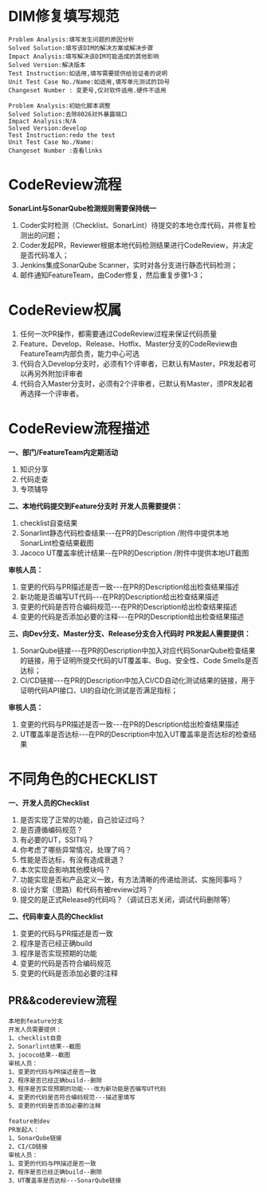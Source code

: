 

# DIM修复填写规范

```
Problem Analysis:填写发生问题的原因分析
Solved Solution:填写该DIM的解决方案或解决步骤
Impact Analysis:填写解决该DIM可能造成的其他影响
Solved Version:解决版本
Test Instruction:如适用,填写需要提供给验证者的说明
Unit Test Case No./Name:如适用,填写单元测试的ID号
Changeset Number : 变更号,仅对软件适用.硬件不适用

Problem Analysis:初始化脚本调整
Solved Solution:去除8026对外暴露端口
Impact Analysis:N/A
Solved Version:develop
Test Instruction:redo the test
Unit Test Case No./Name:
Changeset Number :查看links

```





# **CodeReview流程**

**SonarLint与SonarQube检测规则需要保持统一**

1. Coder实时检测（Checklist、SonarLint）待提交的本地仓库代码，并修复检测出的问题；
1. Coder发起PR，Reviewer根据本地代码检测结果进行CodeReview，并决定是否代码准入；
1. Jenkins集成SonarQube Scanner，实时对各分支进行静态代码检测；
1. 邮件通知FeatureTeam，由Coder修复，然后重复步骤1-3；

# **CodeReview权属**
1. 任何一次PR操作，都需要通过CodeReview过程来保证代码质量
1. Feature、Develop、Release、Hotfix、Master分支的CodeReview由FeatureTeam内部负责，能力中心可选
1. 代码合入Develop分支时，必须有1个评审者，已默认有Master，PR发起者可以再另外附加评审者
1. 代码合入Master分支时，必须有2个评审者，已默认有Master，须PR发起者再选择一个评审者。

# **CodeReview流程描述**
**一、部门/FeatureTeam内定期活动**
1. 知识分享
1. 代码走查
1. 专项辅导

**二、本地代码提交到Feature分支时**
**开发人员需要提供：**
1. checklist自查结果
1. Sonarlint静态代码检查结果---在PR的Description /附件中提供本地SonarLint检查结果截图
1. Jacoco UT覆盖率统计结果--在PR的Description /附件中提供本地UT截图

**审核人员：**
1. 变更的代码与PR描述是否一致---在PR的Description给出检查结果描述
1. 新功能是否编写UT代码---在PR的Description给出检查结果描述
1. 变更的代码是否符合编码规范---在PR的Description给出检查结果描述
1. 变更的代码是否添加必要的注释---在PR的Description给出检查结果描述

**三、向Dev分支、Master分支、Release分支合入代码时**
**PR发起人需要提供：**
1. SonarQube链接---在PR的Description中加入对应代码SonarQube检查结果的链接，用于证明所提交代码的UT覆盖率、Bug、安全性、Code Smells是否达标；
1. CI/CD链接---在PR的Description中加入CI/CD自动化测试结果的链接，用于证明代码API接口、UI的自动化测试是否满足指标；

**审核人员：**
1. 变更的代码与PR描述是否一致---在PR的Description给出检查结果描述
1. UT覆盖率是否达标---在PR的Description中加入UT覆盖率是否达标的检查结果

# **不同角色的CHECKLIST**
**一、开发人员的Checklist**
1. 是否实现了正常的功能，自己验证过吗？
1. 是否遵循编码规范？
1. 有必要的UT，SSIT吗？
1. 你考虑了哪些异常情况，处理了吗？
1. 性能是否达标，有没有造成衰退？
1. 本次实现会影响其他模块吗？
1. 功能实现是否和产品定义一致，有方法清晰的传递给测试、实施同事吗？
1. 设计方案（思路）和代码有被review过吗？
1. 提交的是正式Release的代码吗？（调试日志关闭，调试代码删除等）

**二、代码审查人员的Checklist**
1. 变更的代码与PR描述是否一致
1. 程序是否已经正确build
1. 程序是否实现预期的功能
1. 变更的代码是否符合编码规范
1. 变更的代码是否添加必要的注释





## PR&&codereview流程

```
本地到feature分支
开发人员需要提供：
1、checklist自查
2、Sonarlint结果--截图
3、jococo结果--截图
审核人员：
1、变更的代码与PR描述是否一致
2、程序是否已经正确build--删除
3、程序是否实现预期的功能---改为新功能是否编写UT代码
4、变更的代码是否符合编码规范---描述里填写
5、变更的代码是否添加必要的注释

feature到dev
PR发起人：
1、SonarQube链接
2、CI/CD链接
审核人员：
1、变更的代码与PR描述是否一致
2、程序是否已经正确build--删除
3、UT覆盖率是否达标---SonarQube链接
```

